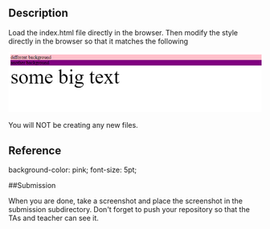 ## Description
Load the index.html file directly in the browser. Then modify the style directly in the browser so that it matches the following

![goal](screenshot.png)

You will NOT be creating any new files.

## Reference
background-color: pink;
font-size: 5pt;

##Submission

When you are done, take a screenshot and place the screenshot in the submission subdirectory. Don't forget to push your repository so that the TAs and teacher can see it.

